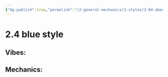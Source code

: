 ```yaml
---
{"dg-publish":true,"permalink":"/2-general-mechanics/1-styles/2-04-about-blue-style/"}
---
```


# 2.4 blue style

## Vibes:

## Mechanics: